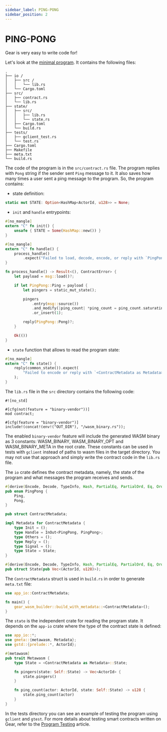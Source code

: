 ```yaml
---
sidebar_label: PING-PONG
sidebar_position: 2
---
```


# PING-PONG

Gear is very easy to write code for!

Let's look at the [minimal program](https://github.com/gear-foundation/dapps-app). It contains the following files:
```
.
├── io /
│   ├── src /
│   │   └── lib.rs
│   └── Cargo.toml
├── src/
│   ├── contract.rs
│   └── lib.rs
├── state/
│   ├── src/
│   │   ├── lib.rs
│   │   └── state.rs
│   ├── Cargo.toml
│   └── build.rs
├── tests/
│   ├── gclient_test.rs
│   └── test.rs
├── Cargo.toml
├── Makefile
├── meta.txt
└── build.rs
```
The code of the program is in the `src/contract.rs` file. The program replies with `Pong` string if the sender sent `Ping` message to it. It also saves how many times a user sent a ping message to the program.
So, the program contains:
- state definition:
```rust
static mut STATE: Option<HashMap<ActorId, u128>> = None;
```
- `init` and `handle` entrypoints:
```rust
#[no_mangle]
extern "C" fn init() {
    unsafe { STATE = Some(HashMap::new()) }
}

#[no_mangle]
extern "C" fn handle() {
    process_handle()
        .expect("Failed to load, decode, encode, or reply with `PingPong` from `handle()`")
}

fn process_handle() -> Result<(), ContractError> {
    let payload = msg::load()?;

    if let PingPong::Ping = payload {
        let pingers = static_mut_state();

        pingers
            .entry(msg::source())
            .and_modify(|ping_count| *ping_count = ping_count.saturating_add(1))
            .or_insert(1);

        reply(PingPong::Pong)?;
    }

    Ok(())
}
```
- `state` function that allows to read the program state:
```rust
#[no_mangle]
extern "C" fn state() {
    reply(common_state()).expect(
        "Failed to encode or reply with `<ContractMetadata as Metadata>::State` from `state()`",
    );
}
```

The `lib.rs` file in the `src` directory contains the following code:
```
#![no_std]

#[cfg(not(feature = "binary-vendor"))]
mod contract;

#[cfg(feature = "binary-vendor")]
include!(concat!(env!("OUT_DIR"), "/wasm_binary.rs"));
```
The enabled `binary-vendor` feature will include the generated WASM binary as 3 constants: WASM_BINARY, WASM_BINARY_OPT and WASM_BINARY_META in the root crate. These constants can be used in tests with `gclient` instead of paths to wasm files in the target directory. You may not use that approach and simply write the contract code in the `lib.rs` file.

The `io` crate defines the contract metadata, namely, the state of the program and what messages the program receives and sends.
```rust
#[derive(Encode, Decode, TypeInfo, Hash, PartialEq, PartialOrd, Eq, Ord, Clone, Copy, Debug)]
pub enum PingPong {
    Ping,
    Pong,
}

pub struct ContractMetadata;

impl Metadata for ContractMetadata {
    type Init = ();
    type Handle = InOut<PingPong, PingPong>;
    type Others = ();
    type Reply = ();
    type Signal = ();
    type State = State;
}

#[derive(Encode, Decode, TypeInfo, Hash, PartialEq, PartialOrd, Eq, Ord, Clone, Debug, Default)]
pub struct State(pub Vec<(ActorId, u128)>);
```
The `ContractMetadata` struct is used in `build.rs` in order to generate `meta.txt` file:
```rust
use app_io::ContractMetadata;

fn main() {
    gear_wasm_builder::build_with_metadata::<ContractMetadata>();
}
```

The `state` is the independent crate for reading the program state. It depends on the `app-io` crate where the type of the contract state is defined:
```rust
use app_io::*;
use gmeta::{metawasm, Metadata};
use gstd::{prelude::*, ActorId};

#[metawasm]
pub trait Metawasm {
    type State = <ContractMetadata as Metadata>::State;

    fn pingers(state: Self::State) -> Vec<ActorId> {
        state.pingers()
    }

    fn ping_count(actor: ActorId, state: Self::State) -> u128 {
        state.ping_count(actor)
    }
}
```

In the tests directory you can see an example of testing the  program using `gclient` and `gtest`. For more details about testing smart contracts written on Gear, refer to the [Program Testing](/docs/developing-contracts/testing) article.
